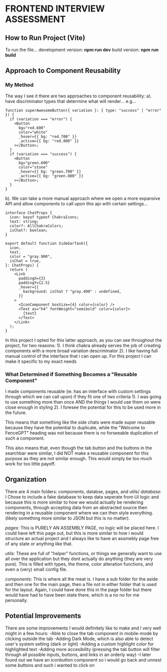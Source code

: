 # FRONTEND INTERVIEW ASSESSMENT

## How to Run Project (Vite)

To run the file...
development version: **npm run dev**
build version: **npm run build**

## Approach to Component Reusability

### My Method

The way I see it there are two approaches to component reusability:
a). have discriminator types that determine what will render... e.g...

```tsx
function superAwesomeButton({ variation }: { type: "success" | "error" }) {
  if (variation === "error") {
    <Button
      bg="red.600"
      color="white"
      _hover={{ bg: "red.700" }}
      _active={{ bg: "red.800" }}
    ></Button>;
  }
  if (variation === "success") {
    <Button
      bg="green.600"
      color="stone"
      _hover={{ bg: "green.700" }}
      _active={{ bg: "green.800" }}
    ></Button>;
  }
}
```

b). We can take a more manual approach where we open a more expansive API and allow components to call upon this api with certain settings...

```tsx
interface ChatProps {
  icon: keyof typeof ChakraIcons;
  text: string;
  color?: AllChakraColors;
  isChat?: boolean;
}

export default function SidebarTask({
  icon,
  text,
  color = "gray.900",
  isChat = true,
}: ChatProps) {
  return (
    <Link
      paddingX={3}
      paddingY={2.5}
      _hover={{
        background: isChat ? "gray.400" : undefined,
      }}
    >
      <IconComponent boxSize={4} color={color} />
      <Text as="h4" fontWeight="semibold" color={color}>
        {text}
      </Text>
    </Link>
  );
}
```

In this project I opted for this latter approach, as you can see throughout the project, for two reasons:
1). I think chakra already serves the job of creating components with a more broad variation descriminator
2). I like having full manual control of the interface that i can open up. For this project I can make it specific to my exact needs

### What Determined if Something Becomes a "Reusable Component"

I made components reusable (ie. has an interface with custom settings through which we can call upon) if they fit one of two criteria
1). I was going to use something more than once AND the things I would use them on were close enough in styling
2). I foresee the potential for this to be used more in the future.

This means that something like the side chats were made super reusable because they have the potential to duplicate, while the "Welcome to FenceGPT" heading was not because there is no forseeable duplication of such a component.

This also means that, even though the tab button and the buttons in the searchbar were similar, I did NOT make a reusable component for this purpose as they are not similar enough. This would simply be too much work for too little payoff.

## Organization

There are 4 main folders: components, databse, pages, and utils/
_database:_ I Chose to include a fake database to keep data seperate from UI logic and because this is more similar to how we would actually be rendering components, through accepting data from an abstracted source then rendering in a reusable component where we can then style everything.(likely something more similar to JSON but this is no matter).

_pages:_ This is PURELY AN ASSEMBLY PAGE, no logic will be placed here. I could have left this page out, but this is more similar to how i would structure an actual project and I always like to have an assmebly page free of any state or anything like that.

_utils:_ These are full of "helper" functions, or things we generally want to use all over the application but they dont actually do anything (they are very pure). This is filled with types, the theme, color alteration functions, and even a (very) small config file.

_components_: This is where all the meat is. I have a sub folder for the aside and then one for the main page, then a file not in either folder that is used for the layout. Again, I could have done this in the page folder but there would have had to have been state there, which is a no no for me personally.

## Potential Improvements

There are some improvements I would definitely like to make and I very well might in a few hours:
-Able to close the tab component in mobile-mode by clicking outside the tab
-Adding Dark Mode, which is also able to detect user's system setting (dark or light)
-Adding a custom highlight color for highlighted text
-Adding more accesibility (pressing the tab button will filter through all possible inputs, buttons, and links in an orderly way)
-I later found out we have an iconbutton component so i would go back and unnest some buttons and such i wanted to click on
